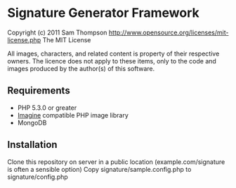 # Signature Generator Framework

Copyright (c) 2011 Sam Thompson 
http://www.opensource.org/licenses/mit-license.php The MIT License

All images, characters, and related content is property of their respective owners. The licence does not apply to these items, only to the code and images produced by the author(s) of this software.

## Requirements
 * PHP 5.3.0 or greater
 * [Imagine](https://github.com/avalanche123/Imagine) compatible PHP image library
 * MongoDB

## Installation

Clone this repository on server in a public location (example.com/signature is often a sensible option)
Copy signature/sample.config.php to signature/config.php
 